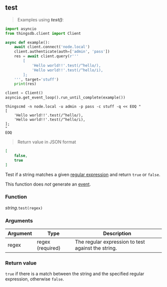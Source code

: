 ## test

> Examples using ***test()***:

```python
import asyncio
from thingsdb.client import Client

async def example():
    await client.connect('node.local')
    client.authenticate(auth=['admin', 'pass'])
    res = await client.query(r'''
        [
            'Hello world!!'.test(/^hello/),
            'Hello world!!'.test(/^hello/i),
        ];
    ''', target='stuff')
    print(res)

client = Client()
asyncio.get_event_loop().run_until_complete(example())
```

```shell
thingscmd -n node.local -u admin -p pass -c stuff -q << EOQ "
[
    'Hello world!!'.test(/^hello/),
    'Hello world!!'.test(/^hello/i),
];
"
EOQ
```

> Return value in JSON format

```json
[
    false,
    true
]
```

Test if a string matches a given [regular expression](#regex) and return `true` or `false`.

This function does *not* generate an [event](#events).

### Function
*string*.`test(regex)`

### Arguments
Argument | Type | Description
-------- | ---- | -----------
regex | regex (required) | The regular expression to test against the string.

### Return value
`true` if there is a match between the string and the specified regular expression, otherwise `false`.
